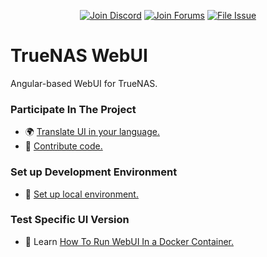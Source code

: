 <p align="center">
 <a href="https://discord.gg/Q3St5fPETd"><img alt="Join Discord" src="https://badgen.net/discord/members/Q3St5fPETd/?icon=discord&label=Join%20the%20TrueNAS%20Community" /></a>
 <a href="https://www.truenas.com/community/"><img alt="Join Forums" src="https://badgen.net/badge/Forums/Post%20Now//purple" /></a>
 <a href="https://ixsystems.atlassian.net/browse/NAS/"><img alt="File Issue" src="https://badgen.net/badge/Jira/File%20Issue//red?icon=jira" /></a>
</p>

TrueNAS WebUI
================
Angular-based WebUI for TrueNAS.

### Participate In The Project
- :earth_africa: [Translate UI in your language.](https://github.com/truenas/webui/blob/master/docs/contributing_translations.md)
- :mage: [Contribute code.](https://github.com/truenas/webui/blob/master/docs/contributing_code.md)

### Set up Development Environment
- :toolbox: [Set up local environment.](https://github.com/truenas/webui/blob/master/docs/setup.md)

### Test Specific UI Version
- :test_tube: Learn [How To Run WebUI In a Docker Container.](https://github.com/truenas/webui/blob/master/docs/testing_ui.md)

